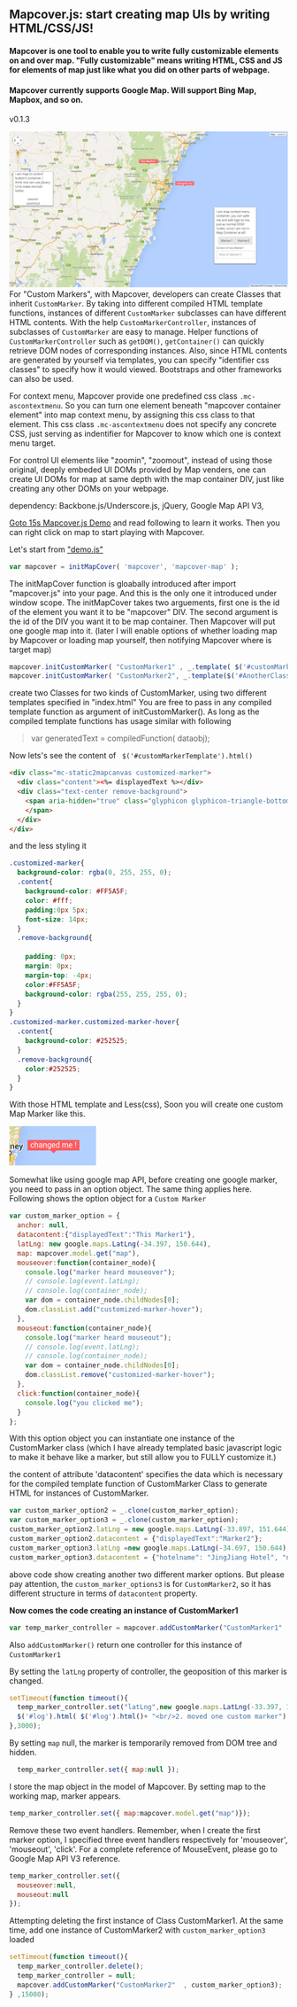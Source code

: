 ## Mapcover.js: start creating map UIs by writing HTML/CSS/JS!
####  Mapcover is one tool to enable you to write fully customizable elements on and over map. "Fully customizable" means writing HTML, CSS and JS for elements of map just like what you did on other parts of webpage.
#### Mapcover currently supports Google Map. Will support Bing Map, Mapbox, and so on. 
v0.1.3

![alt text](https://github.com/bovetliu/mapcover/blob/master/assets/img/mapcoverjs.jpg "Screen Shot of Mapcover.js Demo")
For "Custom Markers", with Mapcover, developers can create Classes that inherit `CustomMarker`. By taking into different compiled HTML template functions, instances of different `CustomMarker` subclasses can have different HTML contents.  With the help `CustomMarkerController`, instances of subclasses of `CustomMarker` are easy to manage. Helper functions of `CustomMarkerController` such as `getDOM()`, `getContainer()` can quickly retrieve DOM nodes of corresponding instances. Also, since HTML contents are generated by yourself via templates, you can specify "identifier css classes" to specify how it would viewed. Bootstraps and other frameworks can also be used.      

For context menu, Mapcover provide one predefined css class `.mc-ascontextmenu`. So you can turn one element beneath "mapcover container element" into map context menu, by assigning this css class to that element. This css class `.mc-ascontextmenu` does not specify any concrete CSS, just serving as indentifier for Mapcover to know which one is context menu target.

For control UI elements like "zoomin", "zoomout", instead of using those original, deeply embeded UI DOMs provided by Map venders, one can create UI DOMs for map at same depth with the map container DIV, just like creating any other DOMs on your webpage. 

dependency: Backbone.js/Underscore.js, jQuery, Google Map API V3,

<a href="http://www.easysublease.org/mapcoverjs/" target="_blank">Goto 15s Mapcover.js Demo</a> and read following to learn it works. Then you can right click on map to start playing with Mapcover.

Let's start from ["demo.js"](https://github.com/bovetliu/mapcover/blob/master/assets/js/demo.js)

```javascript
var mapcover = initMapCover( 'mapcover', 'mapcover-map' );
```
The initMapCover function is gloabally introduced after import "mapcover.js" into your page. And this is the only one it introduced under window scope.
The initMapCover takes two arguements, first one is the id of the element you want it to be "mapcover" DIV.
The second argument is the id of the DIV you want it to be map container. Then Mapcover will put one google map into it. (later I will enable options of whether loading map by Mapcover or loading map yourself, then notifying Mapcover where is target map)



```javascript
mapcover.initCustomMarker( "CustomMarker1" , _.template( $('#customMarkerTemplate').html()  ));  
mapcover.initCustomMarker( "CustomMarker2", _.template($('#AnotherClassTemplate').html() ) );
```
create two Classes for two kinds of CustomMarker, using two different templates specified in "index.html"
You are free to pass in any compiled template function as argument of initCustomMarker(). As long as 
the compiled template functions has usage similar with following
>var generatedText = compiledFunction( dataobj);


Now lets's see the content of  ` $('#customMarkerTemplate').html()`
```html
<div class="mc-static2mapcanvas customized-marker">
  <div class="content"><%= displayedText %></div>
  <div class="text-center remove-background">
    <span aria-hidden="true" class="glyphicon glyphicon-triangle-bottom">
    </span>
  </div>
</div>
```
and the less styling it
```css
.customized-marker{
  background-color: rgba(0, 255, 255, 0);
  .content{
    background-color: #FF5A5F; 
    color: #fff;
    padding:0px 5px;
    font-size: 14px;
  }
  .remove-background{

    padding: 0px;
    margin: 0px;
    margin-top: -4px;
    color:#FF5A5F;
    background-color: rgba(255, 255, 255, 0);
  }
}
.customized-marker.customized-marker-hover{
  .content{
    background-color: #252525;
  }
  .remove-background{
    color:#252525;
  }
}
```
With those HTML template and Less(css), Soon you will create one custom Map Marker like this.

![alt text](https://github.com/bovetliu/mapcover/blob/master/assets/img/custom_marker_ss.png "Screen Shot of one custom marker")




Somewhat like using google map API, before creating one google marker, you need to pass in an option object.
The same thing applies here. Following shows the option object for a `Custom Marker`
```javascript
var custom_marker_option = {
  anchor: null,
  datacontent:{"displayedText":"This Marker1"},
  latLng: new google.maps.LatLng(-34.397, 150.644),
  map: mapcover.model.get("map"),
  mouseover:function(container_node){
    console.log("marker heard mouseover");
    // console.log(event.latLng);
    // console.log(container_node);
    var dom = container_node.childNodes[0];
    dom.classList.add("customized-marker-hover");
  },
  mouseout:function(container_node){
    console.log("marker heard mouseout");
    // console.log(event.latLng);
    // console.log(container_node);
    var dom = container_node.childNodes[0];
    dom.classList.remove("customized-marker-hover");
  },
  click:function(container_node){
    console.log("you clicked me");
  }
};
```
With this option object you can instantiate one instance of the CustomMarker class (which I have already templated basic javascript logic to make it behave like a marker, but still allow you to FULLY customize it.)

the content of attribute 'datacontent' specifies the data which is necessary for the compiled template function of CustomMarker Class to generate HTML for instances of CustomMarker.



```javascript
var custom_marker_option2 = _.clone(custom_marker_option);
var custom_marker_option3 = _.clone(custom_marker_option);
custom_marker_option2.latLng = new google.maps.LatLng(-33.897, 151.644);
custom_marker_option2.datacontent = {"displayedText":"Marker2"};
custom_marker_option3.latLng =new google.maps.LatLng(-34.697, 150.644);
custom_marker_option3.datacontent = {"hotelname": "JingJiang Hotel", "number":2, "price": "五毛钱"};
```
above code show creating another two different marker options. But please pay attention, 
the `custom_marker_options3` is for `CustomMarker2`, so it has different structure in terms of `datacontent` property.


**Now comes the code creating an instance of CustomMarker1**
```javascript
var temp_marker_controller = mapcover.addCustomMarker("CustomMarker1"  ,custom_marker_option );
```
Also `addCustomMarker()` return one controller for this instance of `CustomMarker1`





By setting the `latLng` property of controller, the geoposition of this marker is changed.
```javascript
setTimeout(function timeout(){
  temp_marker_controller.set("latLng",new google.maps.LatLng(-33.397, 150.644) );
  $('#log').html( $('#log').html()+ "<br/>2. moved one custom marker")
},3000);
```


By setting `map` null, the marker is temporarily removed from DOM tree and hidden.
```javascript
  temp_marker_controller.set({ map:null });
```


I store the map object in the model of Mapcover. By setting map to the working map, marker appears.
```javascript
temp_marker_controller.set({ map:mapcover.model.get("map")});
```


Remove these two event handlers. Remember, when I create the first marker option, I specified three event handlers respectively for 'mouseover', 'mouseout', 'click'. For a complete reference of MouseEvent, please go to Google Map API V3 reference. 
```javascript
temp_marker_controller.set({
  mouseover:null,
  mouseout:null
});
```


Attempting deleting the first instance of Class CustomMarker1. 
At the same time, add one instance of CustomMarker2 with `custom_marker_option3` loaded
```javascript
setTimeout(function timeout(){
  temp_marker_controller.delete();
  temp_marker_controller = null;
  mapcover.addCustomMarker("CustomMarker2"  , custom_marker_option3);
} ,15000);
```



